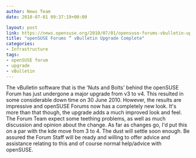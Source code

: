 ```yaml
---
author: News Team
date: 2010-07-01 09:37:19+00:00

layout: post
link: https://news.opensuse.org/2010/07/01/opensuse-forums-vbulletin-upgrade-complete/
title: "openSUSE Forums “ vBulletin Upgrade Complete"
categories:
- Infrastructure
tags:
- openSUSE forum
- upgrade
- vBulletin
---
```

The vBulletin software that is the 'Nuts and Bolts' behind the openSUSE Forum has just undergone a major upgrade from v3 to v4. This resulted in some considerable down time on 30 June 2010. However, the results are impressive and openSUSE Forums now has a completely new look. It's more than that though, the upgrade adds a much improved look and feel. The Forum Team expect some teething problems, as well as much discussion and opinion about the change. As far as changes go, I'd put this on a par with the kde move from 3 to 4. The dust will settle soon enough. Be assured the Forum Staff will be ready and willing to offer advice and assistance relating to this and of course normal help/advice with openSUSE.		

